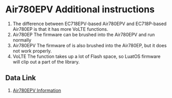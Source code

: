 # Air780EPV Additional instructions

1. The difference between EC718EPV-based Air780EPV and EC718P-based Air780EP is that it has more VoLTE functions.
2. Air780EP The firmware can be brushed into the Air780EPV and run normally
3. Air780EPV The firmware of is also brushed into the Air780EP, but it does not work properly.
4. VoLTE The function takes up a lot of Flash space, so LuatOS firmware will clip out a part of the library.

## Data Link

1. [Air780EPV Information](https://air780epv.cn)
